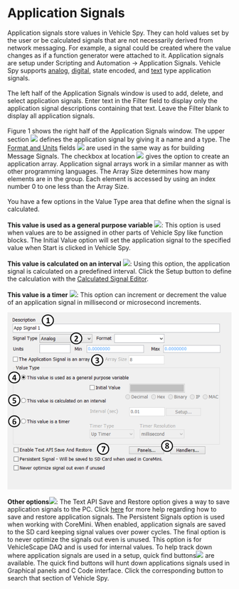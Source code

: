 # Application Signals

Application signals store values in Vehicle Spy. They can hold values set by the user or be calculated signals that are not necessarily derived from network messaging. For example, a signal could be created where the value changes as if a function generator were attached to it. Application signals are setup under Scripting and Automation -> Application Signals. Vehicle Spy supports [analog](../../../shared-features-in-vehicle-spy/shared-features-calculated-signal-editor/shared-features-calculated-analog-or-digital-signals.md), [digital](../../../shared-features-in-vehicle-spy/shared-features-calculated-signal-editor/shared-features-calculated-analog-or-digital-signals.md), state encoded, and [text](../../../shared-features-in-vehicle-spy/shared-features-calculated-signal-editor/shared-features-calculated-text-signals.md) type application signals.\
\
The left half of the Application Signals window is used to add, delete, and select application signals. Enter text in the Filter field to display only the application signal descriptions containing that text. Leave the Filter blank to display all application signals.\
\
Figure 1 shows the right half of the Application Signals window. The upper section ![](https://cdn.intrepidcs.net/support/VehicleSpy/assets/smOne.gif) defines the application signal by giving it a name and a type. The [Format and Units](../../main-menu-spy-networks/message-editor/message-signals/message-signal-format-and-units.md) fields ![](https://cdn.intrepidcs.net/support/VehicleSpy/assets/smTwo.gif) are used in the same way as for building Message Signals. The checkbox at location ![](https://cdn.intrepidcs.net/support/VehicleSpy/assets/smThree.gif) gives the option to create an application array. Application signal arrays work in a similar manner as with other programming languages. The Array Size determines how many elements are in the group. Each element is accessed by using an index number 0 to one less than the Array Size.\
\
You have a few options in the Value Type area that define when the signal is calculated.\
\
**This value is used as a general purpose variable** ![](https://cdn.intrepidcs.net/support/VehicleSpy/assets/smFour.gif): This option is used when values are to be assigned in other parts of Vehicle Spy like function blocks. The Initial Value option will set the application signal to the specified value when Start is clicked in Vehicle Spy.\
\
**This value is calculated on an interval** ![](https://cdn.intrepidcs.net/support/VehicleSpy/assets/smFive.gif): Using this option, the application signal is calculated on a predefined interval. Click the Setup button to define the calculation with the [Calculated Signal Editor](../../../shared-features-in-vehicle-spy/shared-features-calculated-signal-editor/).\
\
**This value is a timer** ![](https://cdn.intrepidcs.net/support/VehicleSpy/assets/smSix.gif): This option can increment or decrement the value of an application signal in millisecond or microsecond increments.

![Figure 1: The right half of the Application Signals window provides many setup options.](../../../.gitbook/assets/spyCalcHow.gif)

**Other options**![](https://cdn.intrepidcs.net/support/VehicleSpy/assets/smSeven.gif): The Text API Save and Restore option gives a way to save application signals to the PC. Click [here](application-signals-save-and-restore.md) for more help regarding how to save and restore application signals. The Persistent Signals option is used when working with CoreMini. When enabled, application signals are saved to the SD card keeping signal values over power cycles. The final option is to never optimize the signals out even is unused. This option is for VehicleScape DAQ and is used for internal values. To help track down where application signals are used in a setup, quick find buttons![](https://cdn.intrepidcs.net/support/VehicleSpy/assets/smEight.gif) are available. The quick find buttons will hunt down applications signals used in Graphical panels and C Code interface. Click the corresponding button to search that section of Vehicle Spy.
